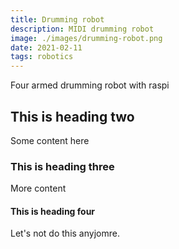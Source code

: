 ```yaml
---
title: Drumming robot
description: MIDI drumming robot
image: ./images/drumming-robot.png
date: 2021-02-11
tags: robotics
---
```


Four armed drumming robot with raspi

## This is heading two

Some content here

### This is heading three

More content

#### This is heading four

Let's not do this anyjomre.